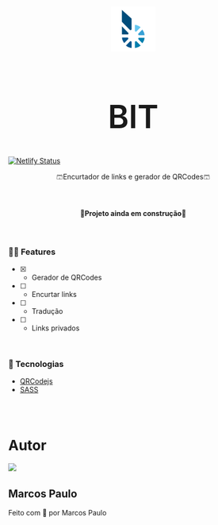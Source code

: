 <div align="center">
    <img src="./assets/logo.svg" width="90">
    <h1 style="font-size: 4rem; font-weight: 600;">BIT</h1>
</div>  

[![Netlify Status](https://api.netlify.com/api/v1/badges/05a489b2-0c2d-4ba5-8ff1-03a90cc31d58/deploy-status)](https://app.netlify.com/sites/bitlink/deploys)

<p align="center">
    🩳Encurtador de links e gerador de QRCodes🩳
</p>
<br/>

<h4 align="center">
    👷Projeto ainda em construção👷
</h4>
<br/>

### 👨‍💻 Features
- [x] - Gerador de QRCodes <br/>
- [ ] - Encurtar links <br/>
- [ ] - Tradução <br/>
- [ ] - Links privados <br/>
<br/>

### 🧰 Tecnologias

- [QRCodejs](http://davidshimjs.github.io/qrcodejs/)
- [SASS](https://sass-lang.com/)
<br/>
<br/>

# Autor

<img src="https://github.com/mr-soulfox.png" width="110px">

## Marcos Paulo
Feito com 🧡 por Marcos Paulo
